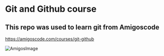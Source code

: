 # Git and Github course

## This repo was used to learn git from Amigoscode

https://amigoscode.com/courses/git-github

![AmigosImage](https://user-images.githubusercontent.com/126627800/233819397-92614c4c-05e9-45f7-9ce7-f80864a2f4f8.png)

